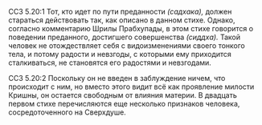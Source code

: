 ССЗ 5.20:1	Тот, кто идет по пути преданности _(садхака),_ должен стараться действовать так, как описано в данном стихе. Однако, согласно комментарию Шрилы Прабхупады, в этом стихе говорится о поведении преданного, достигшего совершенства _(сиддха)._ Такой человек не отождествляет себя с видоизменениями своего тонкого тела, и потому радости и невзгоды, с которыми ему приходится сталкиваться, не становятся его радостями и невзгодами.

ССЗ 5.20:2	Поскольку он не введен в заблуждение ничем, что происходит с ним, но вместо этого видит всё как проявление милости Кришны, он остается свободным от влияния материи. В двадцать первом стихе перечисляются еще несколько признаков человека, сосредоточенного на Сверхдуше.